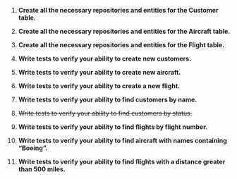 1. **Create all the necessary repositories and entities for the Customer table.**

2. **Create all the necessary repositories and entities for the Aircraft table.**

3. **Create all the necessary repositories and entities for the Flight table.**

4. **Write tests to verify your ability to create new customers.**

5. **Write tests to verify your ability to create new aircraft.**

6. **Write tests to verify your ability to create a new flight.**

7. **Write tests to verify your ability to find customers by name.**

8. ~~Write tests to verify your ability to find customers by status.~~

9. **Write tests to verify your ability to find flights by flight number.**

10. **Write tests to verify your ability to find aircraft with names containing “Boeing”.**

11. **Write tests to verify your ability to find flights with a distance greater than 500 miles.**